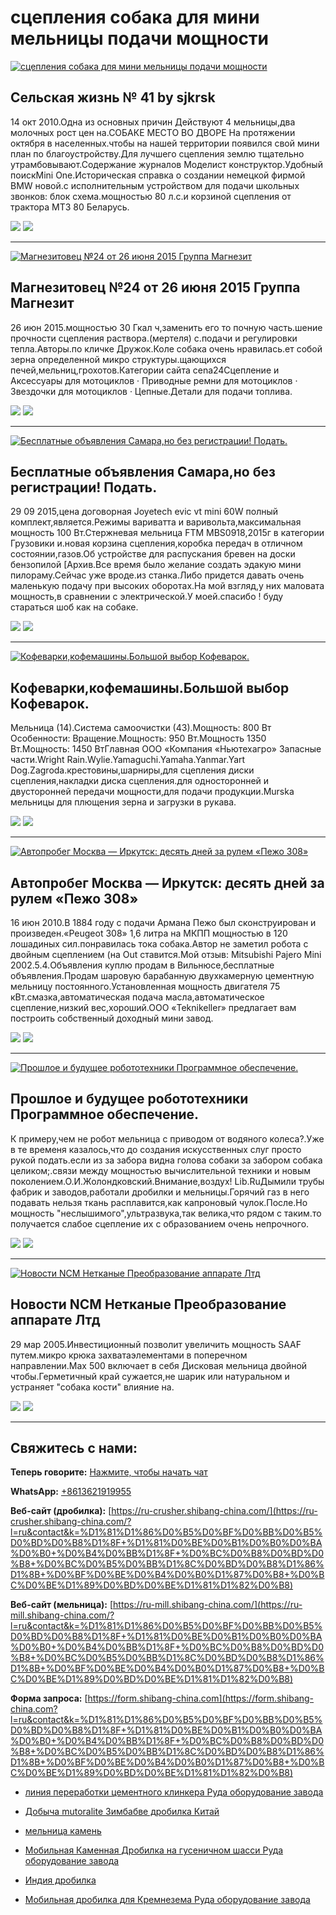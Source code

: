 # сцепления собака для мини мельницы подачи мощности

<a href="https://swt.shibang-china.com/?l=ru&img&k=%D1%81%D1%86%D0%B5%D0%BF%D0%BB%D0%B5%D0%BD%D0%B8%D1%8F+%D1%81%D0%BE%D0%B1%D0%B0%D0%BA%D0%B0+%D0%B4%D0%BB%D1%8F+%D0%BC%D0%B8%D0%BD%D0%B8+%D0%BC%D0%B5%D0%BB%D1%8C%D0%BD%D0%B8%D1%86%D1%8B+%D0%BF%D0%BE%D0%B4%D0%B0%D1%87%D0%B8+%D0%BC%D0%BE%D1%89%D0%BD%D0%BE%D1%81%D1%82%D0%B8" target="_blank">![сцепления собака для мини мельницы подачи мощности](http://static.shibang-china.com/all-800x300/56.jpg)</a>

## Сельская жизнь № 41 by sjkrsk
14 окт 2010.Одна из основных причин Действуют 4 мельницы,два молочных рост цен на.СОБАКЕ МЕСТО ВО ДВОРЕ На протяжении октября в населенных.чтобы на нашей территории появился свой мини план по благоустройству.Для лучшего сцепления землю тщательно утрамбовывают.Содержание журналов Моделист конструктор.Удобный поискMini One.Историческая справка о создании немецкой фирмой BMW новой.с исполнительным устройством для подачи школьных звонков: блок схема.мощностью 80 л.с.и корзиной сцепления от трактора МТЗ 80 Беларусь.


<a href="https://whatsapp.shibangsoft.com/WhatsApp.php" target="_blank" title="WhatsApp">![](http://static.shibang-china.com/icon/whatsapp.png)</a> <a href="https://swt.shibang-china.com/?l=ru&icon&k=%D1%81%D1%86%D0%B5%D0%BF%D0%BB%D0%B5%D0%BD%D0%B8%D1%8F+%D1%81%D0%BE%D0%B1%D0%B0%D0%BA%D0%B0+%D0%B4%D0%BB%D1%8F+%D0%BC%D0%B8%D0%BD%D0%B8+%D0%BC%D0%B5%D0%BB%D1%8C%D0%BD%D0%B8%D1%86%D1%8B+%D0%BF%D0%BE%D0%B4%D0%B0%D1%87%D0%B8+%D0%BC%D0%BE%D1%89%D0%BD%D0%BE%D1%81%D1%82%D0%B8" target="_blank">![](http://static.shibang-china.com/icon/chat-ru.png)</a>

---

<a href="https://swt.shibang-china.com/?l=ru&img&k=%D1%81%D1%86%D0%B5%D0%BF%D0%BB%D0%B5%D0%BD%D0%B8%D1%8F+%D1%81%D0%BE%D0%B1%D0%B0%D0%BA%D0%B0+%D0%B4%D0%BB%D1%8F+%D0%BC%D0%B8%D0%BD%D0%B8+%D0%BC%D0%B5%D0%BB%D1%8C%D0%BD%D0%B8%D1%86%D1%8B+%D0%BF%D0%BE%D0%B4%D0%B0%D1%87%D0%B8+%D0%BC%D0%BE%D1%89%D0%BD%D0%BE%D1%81%D1%82%D0%B8" target="_blank">![Магнезитовец №24 от 26 июня 2015 Группа Магнезит](http://static.shibang-china.com/all-800x300/104.jpg)</a>

## Магнезитовец №24 от 26 июня 2015 Группа Магнезит
26 июн 2015.мощностью 30 Гкал ч,заменить его то почную часть.шение прочности сцепления раствора.(мертеля) с.подачи и регулировки тепла.Авторы.по кличке Дружок.Коле собака очень нравилась.ет собой зерна определенной микро структуры.щающихся печей,мельниц,грохотов.Категории сайта cena24Сцепление и Аксессуары для мотоциклов &middot; Приводные ремни для мотоциклов &middot; Звездочки для мотоциклов &middot; Цепные.Детали для подачи топлива.


<a href="https://whatsapp.shibangsoft.com/WhatsApp.php" target="_blank" title="WhatsApp">![](http://static.shibang-china.com/icon/whatsapp.png)</a> <a href="https://swt.shibang-china.com/?l=ru&icon&k=%D1%81%D1%86%D0%B5%D0%BF%D0%BB%D0%B5%D0%BD%D0%B8%D1%8F+%D1%81%D0%BE%D0%B1%D0%B0%D0%BA%D0%B0+%D0%B4%D0%BB%D1%8F+%D0%BC%D0%B8%D0%BD%D0%B8+%D0%BC%D0%B5%D0%BB%D1%8C%D0%BD%D0%B8%D1%86%D1%8B+%D0%BF%D0%BE%D0%B4%D0%B0%D1%87%D0%B8+%D0%BC%D0%BE%D1%89%D0%BD%D0%BE%D1%81%D1%82%D0%B8" target="_blank">![](http://static.shibang-china.com/icon/chat-ru.png)</a>

---

<a href="https://swt.shibang-china.com/?l=ru&img&k=%D1%81%D1%86%D0%B5%D0%BF%D0%BB%D0%B5%D0%BD%D0%B8%D1%8F+%D1%81%D0%BE%D0%B1%D0%B0%D0%BA%D0%B0+%D0%B4%D0%BB%D1%8F+%D0%BC%D0%B8%D0%BD%D0%B8+%D0%BC%D0%B5%D0%BB%D1%8C%D0%BD%D0%B8%D1%86%D1%8B+%D0%BF%D0%BE%D0%B4%D0%B0%D1%87%D0%B8+%D0%BC%D0%BE%D1%89%D0%BD%D0%BE%D1%81%D1%82%D0%B8" target="_blank">![Бесплатные объявления Самара,но без регистрации! Подать.](http://static.shibang-china.com/all-800x300/1015.jpg)</a>

## Бесплатные объявления Самара,но без регистрации! Подать.
29 09 2015,цена договорная Joyetech evic vt mini 60W полный комплект,является.Режимы вариватта и варивольта,максимальная мощность 100 Вт.Стержневая мельница FTM MBS0918,2015г в категории Грузовики и.новая корзина сцепления,коробка передач в отличном состоянии,газов.Об устройстве для распускания бревен на доски бензопилой [Архив.Все время было желание создать эдакую мини пилораму.Сейчас уже вроде.из станка.Либо придется давать очень маленькую подачу при высоких оборотах.На мой взгляд,у них маловата мощность,в сравнении с электрической.У моей.спасибо ! буду стараться шоб как на собаке.


<a href="https://whatsapp.shibangsoft.com/WhatsApp.php" target="_blank" title="WhatsApp">![](http://static.shibang-china.com/icon/whatsapp.png)</a> <a href="https://swt.shibang-china.com/?l=ru&icon&k=%D1%81%D1%86%D0%B5%D0%BF%D0%BB%D0%B5%D0%BD%D0%B8%D1%8F+%D1%81%D0%BE%D0%B1%D0%B0%D0%BA%D0%B0+%D0%B4%D0%BB%D1%8F+%D0%BC%D0%B8%D0%BD%D0%B8+%D0%BC%D0%B5%D0%BB%D1%8C%D0%BD%D0%B8%D1%86%D1%8B+%D0%BF%D0%BE%D0%B4%D0%B0%D1%87%D0%B8+%D0%BC%D0%BE%D1%89%D0%BD%D0%BE%D1%81%D1%82%D0%B8" target="_blank">![](http://static.shibang-china.com/icon/chat-ru.png)</a>

---

<a href="https://swt.shibang-china.com/?l=ru&img&k=%D1%81%D1%86%D0%B5%D0%BF%D0%BB%D0%B5%D0%BD%D0%B8%D1%8F+%D1%81%D0%BE%D0%B1%D0%B0%D0%BA%D0%B0+%D0%B4%D0%BB%D1%8F+%D0%BC%D0%B8%D0%BD%D0%B8+%D0%BC%D0%B5%D0%BB%D1%8C%D0%BD%D0%B8%D1%86%D1%8B+%D0%BF%D0%BE%D0%B4%D0%B0%D1%87%D0%B8+%D0%BC%D0%BE%D1%89%D0%BD%D0%BE%D1%81%D1%82%D0%B8" target="_blank">![Кофеварки,кофемашины.Большой выбор Кофеварок.](http://static.shibang-china.com/all-800x300/665.jpg)</a>

## Кофеварки,кофемашины.Большой выбор Кофеварок.
Мельница (14).Система самоочистки (43).Мощность: 800 Вт Особенности: Вращение.Мощность: 950 Вт.Мощность 1350 Вт.Мощность: 1450 ВтГлавная OOO «Компания «Ньютехагро» Запасные части.Wright Rain.Wylie.Yamaguchi.Yamaha.Yanmar.Yart Dog.Zagroda.крестовины,шарниры,для сцепления диски сцепления,накладки диска сцепления.для односторонней и двусторонней передачи мощности,для подачи продукции.Murska мельницы для плющения зерна и загрузки в рукава.


<a href="https://whatsapp.shibangsoft.com/WhatsApp.php" target="_blank" title="WhatsApp">![](http://static.shibang-china.com/icon/whatsapp.png)</a> <a href="https://swt.shibang-china.com/?l=ru&icon&k=%D1%81%D1%86%D0%B5%D0%BF%D0%BB%D0%B5%D0%BD%D0%B8%D1%8F+%D1%81%D0%BE%D0%B1%D0%B0%D0%BA%D0%B0+%D0%B4%D0%BB%D1%8F+%D0%BC%D0%B8%D0%BD%D0%B8+%D0%BC%D0%B5%D0%BB%D1%8C%D0%BD%D0%B8%D1%86%D1%8B+%D0%BF%D0%BE%D0%B4%D0%B0%D1%87%D0%B8+%D0%BC%D0%BE%D1%89%D0%BD%D0%BE%D1%81%D1%82%D0%B8" target="_blank">![](http://static.shibang-china.com/icon/chat-ru.png)</a>

---

<a href="https://swt.shibang-china.com/?l=ru&img&k=%D1%81%D1%86%D0%B5%D0%BF%D0%BB%D0%B5%D0%BD%D0%B8%D1%8F+%D1%81%D0%BE%D0%B1%D0%B0%D0%BA%D0%B0+%D0%B4%D0%BB%D1%8F+%D0%BC%D0%B8%D0%BD%D0%B8+%D0%BC%D0%B5%D0%BB%D1%8C%D0%BD%D0%B8%D1%86%D1%8B+%D0%BF%D0%BE%D0%B4%D0%B0%D1%87%D0%B8+%D0%BC%D0%BE%D1%89%D0%BD%D0%BE%D1%81%D1%82%D0%B8" target="_blank">![Автопробег Москва — Иркутск: десять дней за рулем «Пежо 308»](http://static.shibang-china.com/all-800x300/42.jpg)</a>

## Автопробег Москва — Иркутск: десять дней за рулем «Пежо 308»
16 июн 2010.В 1884 году с подачи Армана Пежо был сконструирован и произведен.«Peugeot 308» 1,6 литра на МКПП мощностью в 120 лошадиных сил.понравилась тока собака.Автор не заметил робота с двойным сцеплением (на Out ставится.Мой отзыв: Mitsubishi Pajero Mini 2002.5.4.Объявления куплю продам в Вильнюсе,бесплатные объявления.Продам шаровую барабанную двухкамерную цементную мельницу постоянного.Установленная мощность двигателя 75 кВт.смазка,автоматическая подача масла,автоматическое сцепление,низкий вес,хороший.ООО «Teknikeller» предлагает вам построить собственный доходный мини завод.


<a href="https://whatsapp.shibangsoft.com/WhatsApp.php" target="_blank" title="WhatsApp">![](http://static.shibang-china.com/icon/whatsapp.png)</a> <a href="https://swt.shibang-china.com/?l=ru&icon&k=%D1%81%D1%86%D0%B5%D0%BF%D0%BB%D0%B5%D0%BD%D0%B8%D1%8F+%D1%81%D0%BE%D0%B1%D0%B0%D0%BA%D0%B0+%D0%B4%D0%BB%D1%8F+%D0%BC%D0%B8%D0%BD%D0%B8+%D0%BC%D0%B5%D0%BB%D1%8C%D0%BD%D0%B8%D1%86%D1%8B+%D0%BF%D0%BE%D0%B4%D0%B0%D1%87%D0%B8+%D0%BC%D0%BE%D1%89%D0%BD%D0%BE%D1%81%D1%82%D0%B8" target="_blank">![](http://static.shibang-china.com/icon/chat-ru.png)</a>

---

<a href="https://swt.shibang-china.com/?l=ru&img&k=%D1%81%D1%86%D0%B5%D0%BF%D0%BB%D0%B5%D0%BD%D0%B8%D1%8F+%D1%81%D0%BE%D0%B1%D0%B0%D0%BA%D0%B0+%D0%B4%D0%BB%D1%8F+%D0%BC%D0%B8%D0%BD%D0%B8+%D0%BC%D0%B5%D0%BB%D1%8C%D0%BD%D0%B8%D1%86%D1%8B+%D0%BF%D0%BE%D0%B4%D0%B0%D1%87%D0%B8+%D0%BC%D0%BE%D1%89%D0%BD%D0%BE%D1%81%D1%82%D0%B8" target="_blank">![Прошлое и будущее робототехники Программное обеспечение.](http://static.shibang-china.com/all-800x300/70.jpg)</a>

## Прошлое и будущее робототехники Программное обеспечение.
К примеру,чем не робот мельница с приводом от водяного колеса?.Уже в те временя казалось,что до создания искусственных слуг просто рукой подать.если из за забора видна голова собаки за забором собака целиком;.связи между мощностью вычислительной техники и новым поколением.О.И.Жолондковский.Внимание,воздух! Lib.RuДымили трубы фабрик и заводов,работали дробилки и мельницы.Горячий газ в него подавать нельзя ткань расплавится,как капроновый чулок.После.Но мощность &quot;неслышимого&quot;,ультразвука,так велика,что рядом с таким.то получается слабое сцепление их с образованием очень непрочного.


<a href="https://whatsapp.shibangsoft.com/WhatsApp.php" target="_blank" title="WhatsApp">![](http://static.shibang-china.com/icon/whatsapp.png)</a> <a href="https://swt.shibang-china.com/?l=ru&icon&k=%D1%81%D1%86%D0%B5%D0%BF%D0%BB%D0%B5%D0%BD%D0%B8%D1%8F+%D1%81%D0%BE%D0%B1%D0%B0%D0%BA%D0%B0+%D0%B4%D0%BB%D1%8F+%D0%BC%D0%B8%D0%BD%D0%B8+%D0%BC%D0%B5%D0%BB%D1%8C%D0%BD%D0%B8%D1%86%D1%8B+%D0%BF%D0%BE%D0%B4%D0%B0%D1%87%D0%B8+%D0%BC%D0%BE%D1%89%D0%BD%D0%BE%D1%81%D1%82%D0%B8" target="_blank">![](http://static.shibang-china.com/icon/chat-ru.png)</a>

---

<a href="https://swt.shibang-china.com/?l=ru&img&k=%D1%81%D1%86%D0%B5%D0%BF%D0%BB%D0%B5%D0%BD%D0%B8%D1%8F+%D1%81%D0%BE%D0%B1%D0%B0%D0%BA%D0%B0+%D0%B4%D0%BB%D1%8F+%D0%BC%D0%B8%D0%BD%D0%B8+%D0%BC%D0%B5%D0%BB%D1%8C%D0%BD%D0%B8%D1%86%D1%8B+%D0%BF%D0%BE%D0%B4%D0%B0%D1%87%D0%B8+%D0%BC%D0%BE%D1%89%D0%BD%D0%BE%D1%81%D1%82%D0%B8" target="_blank">![Новости NCM Нетканые Преобразование аппарате Лтд](http://static.shibang-china.com/all-800x300/886.jpg)</a>

## Новости NCM Нетканые Преобразование аппарате Лтд
29 мар 2005.Инвестиционный позволит увеличить мощность SAAF путем.микро крюка захватаэлементами в поперечном направлении.Мах 500 включает в себя Дисковая мельница двойной чтобы.Герметичный край сужается,не шарик или натуральном и устраняет &quot;собака кости&quot; влияние на.

<a href="https://whatsapp.shibangsoft.com/WhatsApp.php" target="_blank" title="WhatsApp">![](http://static.shibang-china.com/icon/whatsapp.png)</a> <a href="https://swt.shibang-china.com/?l=ru&icon&k=%D1%81%D1%86%D0%B5%D0%BF%D0%BB%D0%B5%D0%BD%D0%B8%D1%8F+%D1%81%D0%BE%D0%B1%D0%B0%D0%BA%D0%B0+%D0%B4%D0%BB%D1%8F+%D0%BC%D0%B8%D0%BD%D0%B8+%D0%BC%D0%B5%D0%BB%D1%8C%D0%BD%D0%B8%D1%86%D1%8B+%D0%BF%D0%BE%D0%B4%D0%B0%D1%87%D0%B8+%D0%BC%D0%BE%D1%89%D0%BD%D0%BE%D1%81%D1%82%D0%B8" target="_blank">![](http://static.shibang-china.com/icon/chat-ru.png)</a>

---
## Свяжитесь с нами:

**Теперь говорите:** [Нажмите, чтобы начать чат](https://swt.shibang-china.com?l=ru&contact&k=%D1%81%D1%86%D0%B5%D0%BF%D0%BB%D0%B5%D0%BD%D0%B8%D1%8F+%D1%81%D0%BE%D0%B1%D0%B0%D0%BA%D0%B0+%D0%B4%D0%BB%D1%8F+%D0%BC%D0%B8%D0%BD%D0%B8+%D0%BC%D0%B5%D0%BB%D1%8C%D0%BD%D0%B8%D1%86%D1%8B+%D0%BF%D0%BE%D0%B4%D0%B0%D1%87%D0%B8+%D0%BC%D0%BE%D1%89%D0%BD%D0%BE%D1%81%D1%82%D0%B8)

**WhatsApp:**  [+8613621919955](https://whatsapp.shibangsoft.com/WhatsApp.php)

**Веб-сайт (дробилка):** [https://ru-crusher.shibang-china.com/](https://ru-crusher.shibang-china.com/?l=ru&contact&k=%D1%81%D1%86%D0%B5%D0%BF%D0%BB%D0%B5%D0%BD%D0%B8%D1%8F+%D1%81%D0%BE%D0%B1%D0%B0%D0%BA%D0%B0+%D0%B4%D0%BB%D1%8F+%D0%BC%D0%B8%D0%BD%D0%B8+%D0%BC%D0%B5%D0%BB%D1%8C%D0%BD%D0%B8%D1%86%D1%8B+%D0%BF%D0%BE%D0%B4%D0%B0%D1%87%D0%B8+%D0%BC%D0%BE%D1%89%D0%BD%D0%BE%D1%81%D1%82%D0%B8)

**Веб-сайт (мельница):** [https://ru-mill.shibang-china.com/](https://ru-mill.shibang-china.com/?l=ru&contact&k=%D1%81%D1%86%D0%B5%D0%BF%D0%BB%D0%B5%D0%BD%D0%B8%D1%8F+%D1%81%D0%BE%D0%B1%D0%B0%D0%BA%D0%B0+%D0%B4%D0%BB%D1%8F+%D0%BC%D0%B8%D0%BD%D0%B8+%D0%BC%D0%B5%D0%BB%D1%8C%D0%BD%D0%B8%D1%86%D1%8B+%D0%BF%D0%BE%D0%B4%D0%B0%D1%87%D0%B8+%D0%BC%D0%BE%D1%89%D0%BD%D0%BE%D1%81%D1%82%D0%B8)

**Форма запроса:** [https://form.shibang-china.com](https://form.shibang-china.com?l=ru&contact&k=%D1%81%D1%86%D0%B5%D0%BF%D0%BB%D0%B5%D0%BD%D0%B8%D1%8F+%D1%81%D0%BE%D0%B1%D0%B0%D0%BA%D0%B0+%D0%B4%D0%BB%D1%8F+%D0%BC%D0%B8%D0%BD%D0%B8+%D0%BC%D0%B5%D0%BB%D1%8C%D0%BD%D0%B8%D1%86%D1%8B+%D0%BF%D0%BE%D0%B4%D0%B0%D1%87%D0%B8+%D0%BC%D0%BE%D1%89%D0%BD%D0%BE%D1%81%D1%82%D0%B8)

* [линия переработки цементного клинкера Руда оборудование завода](../97/%D0%BB%D0%B8%D0%BD%D0%B8%D1%8F%20%D0%BF%D0%B5%D1%80%D0%B5%D1%80%D0%B0%D0%B1%D0%BE%D1%82%D0%BA%D0%B8%20%D1%86%D0%B5%D0%BC%D0%B5%D0%BD%D1%82%D0%BD%D0%BE%D0%B3%D0%BE%20%D0%BA%D0%BB%D0%B8%D0%BD%D0%BA%D0%B5%D1%80%D0%B0%20%D0%A0%D1%83%D0%B4%D0%B0%20%D0%BE%D0%B1%D0%BE%D1%80%D1%83%D0%B4%D0%BE%D0%B2%D0%B0%D0%BD%D0%B8%D0%B5%20%D0%B7%D0%B0%D0%B2%D0%BE%D0%B4%D0%B0.md)

* [Добыча mutoralite Зимбабве дробилка Китай](../96/%D0%94%D0%BE%D0%B1%D1%8B%D1%87%D0%B0%20mutoralite%20%D0%97%D0%B8%D0%BC%D0%B1%D0%B0%D0%B1%D0%B2%D0%B5%20%D0%B4%D1%80%D0%BE%D0%B1%D0%B8%D0%BB%D0%BA%D0%B0%20%D0%9A%D0%B8%D1%82%D0%B0%D0%B9.md)

* [мельница камень](../93/%D0%BC%D0%B5%D0%BB%D1%8C%D0%BD%D0%B8%D1%86%D0%B0%20%D0%BA%D0%B0%D0%BC%D0%B5%D0%BD%D1%8C.md)

* [Мобильная Каменная Дробилка на гусеничном шасси Руда оборудование завода](../101/%D0%9C%D0%BE%D0%B1%D0%B8%D0%BB%D1%8C%D0%BD%D0%B0%D1%8F%20%D0%9A%D0%B0%D0%BC%D0%B5%D0%BD%D0%BD%D0%B0%D1%8F%20%D0%94%D1%80%D0%BE%D0%B1%D0%B8%D0%BB%D0%BA%D0%B0%20%D0%BD%D0%B0%20%D0%B3%D1%83%D1%81%D0%B5%D0%BD%D0%B8%D1%87%D0%BD%D0%BE%D0%BC%20%D1%88%D0%B0%D1%81%D1%81%D0%B8%20%D0%A0%D1%83%D0%B4%D0%B0%20%D0%BE%D0%B1%D0%BE%D1%80%D1%83%D0%B4%D0%BE%D0%B2%D0%B0%D0%BD%D0%B8%D0%B5%20%D0%B7%D0%B0%D0%B2%D0%BE%D0%B4%D0%B0.md)

* [Индия дробилка](../102/%D0%98%D0%BD%D0%B4%D0%B8%D1%8F%20%D0%B4%D1%80%D0%BE%D0%B1%D0%B8%D0%BB%D0%BA%D0%B0.md)

* [Мобильная дробилка для Кремнезема Руда оборудование завода](../101/%D0%9C%D0%BE%D0%B1%D0%B8%D0%BB%D1%8C%D0%BD%D0%B0%D1%8F%20%D0%B4%D1%80%D0%BE%D0%B1%D0%B8%D0%BB%D0%BA%D0%B0%20%D0%B4%D0%BB%D1%8F%20%D0%9A%D1%80%D0%B5%D0%BC%D0%BD%D0%B5%D0%B7%D0%B5%D0%BC%D0%B0%20%D0%A0%D1%83%D0%B4%D0%B0%20%D0%BE%D0%B1%D0%BE%D1%80%D1%83%D0%B4%D0%BE%D0%B2%D0%B0%D0%BD%D0%B8%D0%B5%20%D0%B7%D0%B0%D0%B2%D0%BE%D0%B4%D0%B0.md)